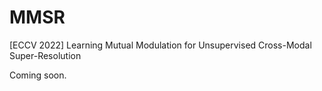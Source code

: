 # MMSR
[ECCV 2022] Learning Mutual Modulation for Unsupervised Cross-Modal Super-Resolution

Coming soon.
